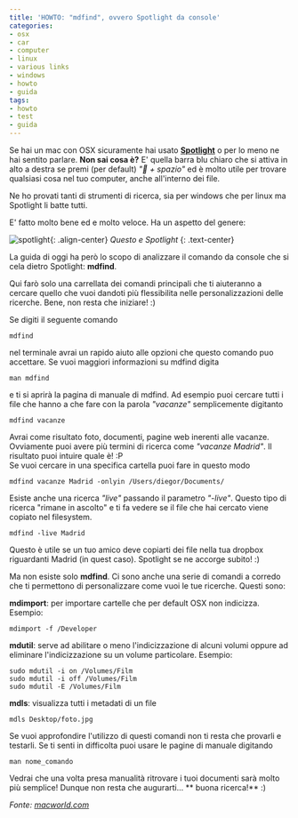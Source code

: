 ```yaml
---
title: 'HOWTO: "mdfind", ovvero Spotlight da console'
categories:
- osx
- car
- computer
- linux
- various links
- windows
- howto
- guida
tags:
- howto
- test
- guida
---
```

Se hai un mac con OSX sicuramente hai usato
[**Spotlight**](http://it.wikipedia.org/wiki/Spotlight) o per lo meno ne hai
sentito parlare. **Non sai cosa è?** E' quella barra blu chiaro che si attiva
in alto a destra se premi (per default) _" + spazio"_ ed è molto utile per
trovare qualsiasi cosa nel tuo computer, anche all'interno dei file.

Ne ho provati tanti di strumenti di ricerca, sia per windows che per linux ma
Spotlight li batte tutti.

E' fatto molto bene ed e molto veloce. Ha un aspetto del genere:

![spotlight]({{site.url}}/images/spotlight.png){: .align-center}
_Questo e Spotlight_
{: .text-center}

La guida di oggi ha però lo scopo di analizzare il comando da console che si
cela dietro Spotlight: **mdfind**.

Qui farò solo una carrellata dei comandi principali che ti aiuteranno a
cercare quello che vuoi dandoti più flessibilita nelle personalizzazioni delle
ricerche. Bene, non resta che iniziare! :)

Se digiti il seguente comando

```
mdfind
```

nel terminale avrai un rapido aiuto alle opzioni che questo comando puo
accettare. Se vuoi maggiori informazioni su mdfind digita

```
man mdfind
```

e ti si aprirà la pagina di manuale di mdfind. Ad esempio puoi cercare tutti i
file che hanno a che fare con la parola _"vacanze"_ semplicemente digitanto

```
mdfind vacanze
```

Avrai come risultato foto, documenti, pagine web inerenti alle vacanze.
Ovviamente puoi avere più termini di ricerca come _"vacanze Madrid"_. Il
risultato puoi intuire quale è! :P  
Se vuoi cercare in una specifica cartella puoi fare in questo modo

```
mdfind vacanze Madrid -onlyin /Users/diegor/Documents/
```

Esiste anche una ricerca _"live"_ passando il parametro _"-live"_. Questo tipo
di ricerca "rimane in ascolto" e ti fa vedere se il file che hai cercato viene
copiato nel filesystem.

```
mdfind -live Madrid
```

Questo è utile se un tuo amico deve copiarti dei file nella tua dropbox
riguardanti Madrid (in quest caso). Spotlight se ne accorge subito! :)

Ma non esiste solo **mdfind**. Ci sono anche una serie di comandi a corredo
che ti permettono di personalizzare come vuoi le tue ricerche. Questi sono:

**mdimport**: per importare cartelle che per default OSX non indicizza. Esempio:
    
```
mdimport -f /Developer
```

**mdutil**: serve ad abilitare o meno l'indicizzazione di alcuni volumi oppure ad eliminare l'indicizzazione su un volume particolare. Esempio:
```
sudo mdutil -i on /Volumes/Film  
sudo mdutil -i off /Volumes/Film  
sudo mdutil -E /Volumes/Film
```

**mdls**: visualizza tutti i metadati di un file
    
```
mdls Desktop/foto.jpg
```

Se vuoi approfondire l'utilizzo di questi comandi non ti resta che provarli e
testarli. Se ti senti in difficolta puoi usare le pagine di manuale digitando

```
man nome_comando
```

Vedrai che una volta presa manualità ritrovare i tuoi documenti sarà molto più
semplice! Dunque non resta che augurarti... ** buona ricerca!** :)

_Fonte: [macworld.com](http://www.macworld.com/article/45793/2005/07/augustgeekfactor.html)_